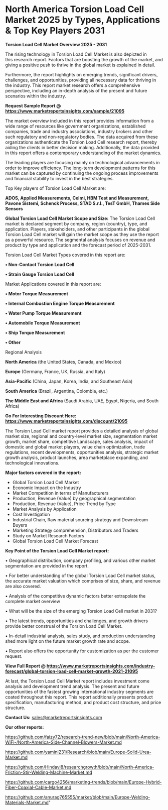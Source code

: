 # North America Torsion Load Cell Market 2025 by Types, Applications & Top Key Players 2031

<Strong> Torsion Load Cell Market Overview 2025 - 2031</strong>

The rising technology in Torsion Load Cell Market is also depicted in this research report. Factors that are boosting the growth of the market, and giving a positive push to thrive in the global market is explained in detail.

Furthermore, the report highlights on emerging trends, significant drivers, challenges, and opportunities, providing all necessary data for thriving in the industry. This report market research offers a comprehensive perspective, including an in-depth analysis of the present and future scenarios within the industry.

<strong>Request Sample Report @ <a href=https://www.marketreportsinsights.com/sample/21095>https://www.marketreportsinsights.com/sample/21095</a></strong>

The market overview included in this report provides information from a wide range of resources like government organizations, established companies, trade and industry associations, industry brokers and other such regulatory and non-regulatory bodies. The data acquired from these organizations authenticate the Torsion Load Cell research report, thereby aiding the clients in better decision making. Additionally, the data provided in this report offers a contemporary understanding of the market dynamics.

The leading players are focusing mainly on technological advancements in order to improve efficiency. The long-term development patterns for this market can be captured by continuing the ongoing process improvements and financial stability to invest in the best strategies.

Top Key players of Torsion Load Cell Market are:

<strong>ADOS, Applied Measurements, Celmi, HBM Test and Measurement, Pavone Sistemi, Schenck Process, STAD S.r.l., TesT GmbH, Thames Side Sensors</strong>

<strong><b>Global Torsion Load Cell Market Scope and Size:</b></strong>
The Torsion Load Cell market is declared segment by company, region (country), type, and application. Players, stakeholders, and other participants in the global Torsion Load Cell market will gain the market scope as they use the report as a powerful resource. The segmental analysis focuses on revenue and product by type and application and the forecast period of 2025-2031.

Torsion Load Cell Market Types covered in this report are:

<strong>• Non-Contact Torsion Load Cell

• Strain Gauge Torsion Load Cell</strong>

Market Applications covered in this report are:

<strong>• Motor Torque Measurement

• Internal Combustion Engine Torque Measurement

• Water Pump Torque Measurement

• Automobile Torque Measurement

• Ship Torque Measurement

• Other</strong> 

Regional Analysis

<strong>North America</strong> (the United States, Canada, and Mexico)

<strong>Europe</strong> (Germany, France, UK, Russia, and Italy)

<strong>Asia-Pacific</strong> (China, Japan, Korea, India, and Southeast Asia)

<strong>South America</strong> (Brazil, Argentina, Colombia, etc.)

<strong>The Middle East and Africa</strong> (Saudi Arabia, UAE, Egypt, Nigeria, and South Africa)

<strong>Go For Interesting Discount Here: <a href=https://www.marketreportsinsights.com/discount/21095>https://www.marketreportsinsights.com/discount/21095</a></strong>

The Torsion Load Cell market report provides a detailed analysis of global market size, regional and country-level market size, segmentation market growth, market share, competitive Landscape, sales analysis, impact of domestic and global market players, value chain optimization, trade regulations, recent developments, opportunities analysis, strategic market growth analysis, product launches, area marketplace expanding, and technological innovations.

<strong><b>Major factors covered in the report:</b></strong>
<ul>
  <li>Global Torsion Load Cell Market </li>
  <li>Economic Impact on the Industry</li>
  <li>Market Competition in terms of Manufacturers</li>
  <li>Production, Revenue (Value) by geographical segmentation</li>
  <li>Production, Revenue (Value), Price Trend by Type</li>
  <li>Market Analysis by Application</li>
  <li>Cost Investigation</li>
  <li>Industrial Chain, Raw material sourcing strategy and Downstream Buyers</li>
  <li>Marketing Strategy comprehension, Distributors and Traders</li>
  <li>Study on Market Research Factors</li>
  <li>Global Torsion Load Cell Market Forecast</li>
</ul>

<strong><b>Key Point of the Torsion Load Cell Market report:</b></strong>

• Geographical distribution, company profiling, and various other market segmentation are provided in the report.

• For better understanding of the global Torsion Load Cell market status, the accurate market valuation which comprises of size, share, and revenue are also covered.

• Analysis of the competitive dynamic factors better extrapolate the complete market overview

• What will be the size of the emerging Torsion Load Cell market in 2031?

• The latest trends, opportunities and challenges, and growth drivers provide better construal of the Torsion Load Cell Market.

• In-detail industrial analysis, sales study, and production understanding shed more light on the future market growth rate and scope.

• Report also offers the opportunity for customization as per the customer request.

<strong><b>View Full Report @ <a href=https://www.marketreportsinsights.com/industry-forecast/global-torsion-load-cell-market-growth-2021-21095>https://www.marketreportsinsights.com/industry-forecast/global-torsion-load-cell-market-growth-2021-21095</a></b></strong>


At last, the Torsion Load Cell Market report includes investment come analysis and development trend analysis. The present and future opportunities of the fastest growing international industry segments are coated throughout this report. This report additionally presents product specification, manufacturing method, and product cost structure, and price structure.

<strong>Contact Us:</strong>
sales@marketreportsinsights.com

<strong>Our other reports:</strong>

<a href=https://github.com/faizy72/research-trend-new/blob/main/North-America-WiFi-/North-America-Side-Channel-Blowers-Market.md>https://github.com/faizy72/research-trend-new/blob/main/North-America-WiFi-/North-America-Side-Channel-Blowers-Market.md</a>

<a href=https://github.com/yamini231/Research/blob/main/Europe-Solid-Urea-Market.md>https://github.com/yamini231/Research/blob/main/Europe-Solid-Urea-Market.md</a>

<a href=https://github.com/Hindavi8/researchgrowth/blob/main/North-America-Friction-Stir-Welding-Machine-Market.md>https://github.com/Hindavi8/researchgrowth/blob/main/North-America-Friction-Stir-Welding-Machine-Market.md</a>

<a href=https://github.com/cargo4256/marketing-trends/blob/main/Europe-Hybrid-Fiber-Coaxial-Cable-Market.md>https://github.com/cargo4256/marketing-trends/blob/main/Europe-Hybrid-Fiber-Coaxial-Cable-Market.md</a>

<a href=https://github.com/anurag765555/market/blob/main/Europe-Welding-Materials-Market.md>https://github.com/anurag765555/market/blob/main/Europe-Welding-Materials-Market.md</a>"
